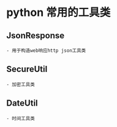 
# python 常用的工具类

## JsonResponse
    - 用于构造web响应http json工具类

## SecureUtil
    - 加密工具类

## DateUtil
    - 时间工具类

